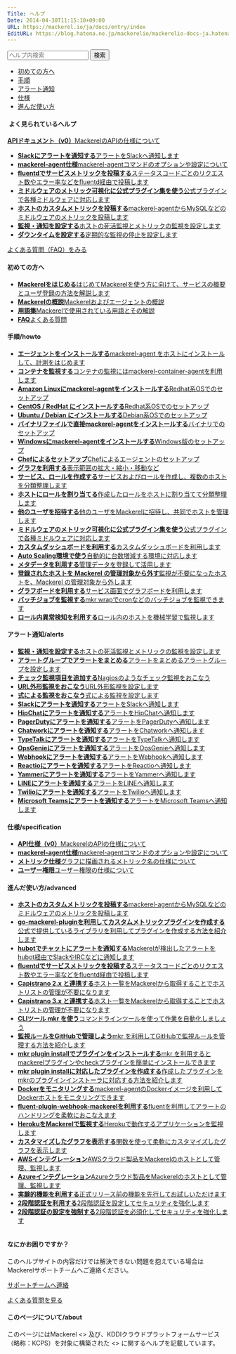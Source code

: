 ```yaml
---
Title: ヘルプ
Date: 2014-04-30T11:15:10+09:00
URL: https://mackerel.io/ja/docs/entry/index
EditURL: https://blog.hatena.ne.jp/mackerelio/mackerelio-docs-ja.hatenablog.mackerel.io/atom/entry/12921228815722966530
---
```


<div id="help-top-entry">

  <div class="hatena-module-search-box">
    <form class="search-form" role="search" action="https://mackerel.io/ja/docs/search" method="get">
      <input type="text" name="q" class="search-module-input" value="" placeholder="ヘルプ内検索" required="">
      <input type="submit" value="検索" class="search-module-button">
    </form>
  </div>

<ul id="internal-links">
  <li><a href="#first-steps">初めての方へ</a></li>
  <li><a href="#howto">手順</a></li>
  <li><a href="#alerts">アラート通知</a></li>
  <li><a href="#specifications">仕様</a></li>
  <li><a href="#advanced">進んだ使い方</a></li>
</ul>

<div id="hot-entries">
  <h4><img src="/assets/images/blog/star.png" alt=""> <span>よく見られているヘルプ</span></h4>
  <div>
    <p id="help-api-links">
      <a href="https://mackerel.io/ja/api-docs/"><i class="icon-api"></i><strong>APIドキュメント（v0）</strong><span>MackerelのAPIの仕様について</span></a>
    </p>
    <ul>
      <li><a href="https://mackerel.io/ja/docs/entry/howto/alerts/slack"><strong>Slackにアラートを通知する</strong><span>アラートをSlackへ通知します</span></a></li>
      <li><a href="https://mackerel.io/ja/docs/entry/spec/agent"><strong>mackerel-agent仕様</strong><span>mackerel-agentコマンドのオプションや設定について</span></a></li>
      <li><a href="https://mackerel.io/ja/docs/entry/advanced/fluentd"><strong>fluentdでサービスメトリックを投稿する</strong><span>ステータスコードごとのリクエスト数やエラー率などをfluentd経由で投稿します</span></a></li>
      <li><a href="https://mackerel.io/ja/docs/entry/howto/mackerel-agent-plugins"><strong>ミドルウェアのメトリック可視化に公式プラグイン集を使う</strong><span>公式プラグインで各種ミドルウェアに対応します</span></a></li>
      <li><a href="https://mackerel.io/ja/docs/entry/advanced/custom-metrics"><strong>ホストのカスタムメトリックを投稿する</strong><span>mackerel-agentからMySQLなどのミドルウェアのメトリックを投稿します</span></a></li>
      <li><a href="https://mackerel.io/ja/docs/entry/howto/alerts"><strong>監視・通知を設定する</strong><span>ホストの死活監視とメトリックの監視を設定します</span></a></li>
      <li><a href="https://mackerel.io/ja/docs/entry/howto/downtimes"><strong>ダウンタイムを設定する</strong><span>定期的な監視の停止を設定します</span></a></li>
    </ul>
  </div>
  <p id="link-faq"><a href="https://mackerel.io/ja/docs/entry/faq">よくある質問（FAQ）をみる</a></p>
</div>

<div id="docs-list">

<section id="section-newbie">
<div id="first-steps" class="fragment"></div>
<h4>初めての方へ</h4>
<ul>
    <li><a href="https://mackerel.io/ja/docs/entry/getting-started"><strong>Mackerelをはじめる</strong><span>はじめてMackerelを使う方に向けて、サービスの概要とユーザ登録の方法を解説します</span></a></li>
    <li><a href="https://mackerel.io/ja/docs/entry/overview"><strong>Mackerelの概説</strong><span>Mackerelおよびエージェントの概説</span></a></li>
    <li><a href="https://mackerel.io/ja/docs/entry/glossary"><strong>用語集</strong><span>Mackerelで使用されている用語とその解説</span></a></li>
    <li><a href="https://mackerel.io/ja/docs/entry/faq"><strong>FAQ</strong><span>よくある質問</span></a></li>
</ul>
</section>

<section id="section-howto">
<div id="howto" class="fragment"></div>
<h4>手順/howto</h4>
<ul>
    <li><a href="https://mackerel.io/ja/docs/entry/howto/install-agent"><strong>エージェントをインストールする</strong><span>mackerel-agent をホストにインストールして、計測をはじめます</span></a></li>
    <li><a href="https://mackerel.io/ja/docs/entry/howto/container-agent"><strong>コンテナを監視する</strong><span>コンテナの監視にはmackerel-container-agentを利用します</span></a></li>
    <li><a href="https://mackerel.io/ja/docs/entry/howto/install-agent/amazon-linux"><strong>Amazon Linuxにmackerel-agentをインストールする</strong><span>Redhat系OSでのセットアップ</span></a></li>
    <li><a href="https://mackerel.io/ja/docs/entry/howto/install-agent/rpm"><strong>CentOS / RedHat にインストールする</strong><span>Redhat系OSでのセットアップ</span></a></li>
    <li><a href="https://mackerel.io/ja/docs/entry/howto/install-agent/deb"><strong>Ubuntu / Debian にインストールする</strong><span>Debian系OSでのセットアップ</span></a></li>
    <li><a href="https://mackerel.io/ja/docs/entry/howto/install-agent/binary"><strong>バイナリファイルで直接mackerel-agentをインストールする</strong><span>バイナリでのセットアップ</span></a></li>
    <li><a href="https://mackerel.io/ja/docs/entry/howto/install-agent/msi"><strong>Windowsにmackerel-agentをインストールする</strong><span>Windows版のセットアップ</span></a></li>
    <li><a href="https://mackerel.io/ja/docs/entry/howto/chef"><strong>Chefによるセットアップ</strong><span>Chefによるエージェントのセットアップ</span></a></li>
    <li><a href="https://mackerel.io/ja/docs/entry/howto/view-graphs"><strong>グラフを利用する</strong><span>表示範囲の拡大・縮小・移動など</span></a></li>
    <li><a href="https://mackerel.io/ja/docs/entry/howto/create-services-and-roles"><strong>サービス、ロールを作成する</strong><span>サービスおよびロールを作成し、複数のホストを分類整理します</span></a></li>
    <li><a href="https://mackerel.io/ja/docs/entry/howto/assign-roles-to-hosts"><strong>ホストにロールを割り当てる</strong><span>作成したロールをホストに割り当てて分類整理します</span></a></li>
    <li><a href="https://mackerel.io/ja/docs/entry/howto/invite-others"><strong>他のユーザを招待する</strong><span>他のユーザをMackerelに招待し、共同でホストを管理します</span></a></li>
    <li><a href="https://mackerel.io/ja/docs/entry/howto/mackerel-agent-plugins"><strong>ミドルウェアのメトリック可視化に公式プラグイン集を使う</strong><span>公式プラグインで各種ミドルウェアに対応します</span></a></li>
    <li><a href="https://mackerel.io/ja/docs/entry/howto/dashboard"><strong>カスタムダッシュボードを利用する</strong><span>カスタムダッシュボードを利用します</span></a></li>
    <li><a href="https://mackerel.io/ja/docs/entry/howto/auto-scaling"><strong>Auto Scaling環境で使う</strong><span>自動的に台数増減する環境に対応します</span></a></li>
    <li><a href="https://mackerel.io/ja/docs/entry/howto/metadata"><strong>メタデータを利用する</strong><span>管理データを登録して活用します</span></a></li>
    <li><a href="https://mackerel.io/ja/docs/entry/howto/host-retirement"><strong>登録されたホストを Mackerel の管理対象から外す</strong><span>監視が不要になったホストを、Mackerel の管理対象から外します</span></a></li>
    <li><a href="https://mackerel.io/ja/docs/entry/howto/graphboard"><strong>グラフボードを利用する</strong><span>サービス画面でグラフボードを利用します</span></a></li>
    <li><a href="https://mackerel.io/ja/docs/entry/howto/mkr/wrap"><strong>バッチジョブを監視する</strong><span>mkr wrapでcronなどのバッチジョブを監視できます</span></a></li>
    <li><a href="https://mackerel.io/ja/docs/entry/howto/anomaly-detection-for-roles"><strong>ロール内異常検知を利用する</strong><span>ロール内のホストを機械学習で監視します</span></a></li>
</ul>
</section>

<section id="section-alerts">
<div id="alerts" class="fragment"></div>
<h4>アラート通知/alerts</h4>
<ul>
    <li><a href="https://mackerel.io/ja/docs/entry/howto/alerts"><strong>監視・通知を設定する</strong><span>ホストの死活監視とメトリックの監視を設定します</span></a></li>
    <li><a href="https://mackerel.io/ja/docs/entry/howto/alert-groups"><strong>アラートグループでアラートをまとめる</strong><span>アラートをまとめるアラートグループを設定します</span></a></li>
    <li><a href="https://mackerel.io/ja/docs/entry/custom-checks"><strong>チェック監視項目を追加する</strong><span>Nagiosのようなチェック監視をおこなう</span></a></li>
    <li><a href="https://mackerel.io/ja/docs/entry/external-monitoring"><strong>URL外形監視をおこなう</strong><span>URL外形監視を設定します</span></a></li>
    <li><a href="https://mackerel.io/ja/docs/entry/expression-monitoring"><strong>式による監視をおこなう</strong><span>式による監視を設定します</span></a></li>
    <li><a href="https://mackerel.io/ja/docs/entry/howto/alerts/slack"><strong>Slackにアラートを通知する</strong><span>アラートをSlackへ通知します</span></a></li>
    <li><a href="https://mackerel.io/ja/docs/entry/howto/alerts/hipchat"><strong>HipChatにアラートを通知する</strong><span>アラートをHipChatへ通知します</span></a></li>
    <li><a href="https://mackerel.io/ja/docs/entry/howto/alerts/pagerduty"><strong>PagerDutyにアラートを通知する</strong><span>アラートをPagerDutyへ通知します</span></a></li>
    <li><a href="https://mackerel.io/ja/docs/entry/howto/alerts/chatwork"><strong>Chatworkにアラートを通知する</strong><span>アラートをChatworkへ通知します</span></a></li>
    <li><a href="https://mackerel.io/ja/docs/entry/howto/alerts/typetalk"><strong>TypeTalkにアラートを通知する</strong><span>アラートをTypeTalkへ通知します</span></a></li>
    <li><a href="https://mackerel.io/ja/docs/entry/howto/alerts/OpsGenie"><strong>OpsGenieにアラートを通知する</strong><span>アラートをOpsGenieへ通知します</span></a></li>
    <li><a href="https://mackerel.io/ja/docs/entry/howto/alerts/webhook"><strong>Webhookにアラートを通知する</strong><span>アラートをWebhookへ通知します</span></a></li>
    <li><a href="https://mackerel.io/ja/docs/entry/howto/alerts/reactio"><strong>Reactioにアラートを通知する</strong><span>アラートをReactioへ通知します</span></a></li>
    <li><a href="https://mackerel.io/ja/docs/entry/howto/alerts/yammer"><strong>Yammerにアラートを通知する</strong><span>アラートをYammerへ通知します</span></a></li>
    <li><a href="https://mackerel.io/ja/docs/entry/howto/alerts/line"><strong>LINEにアラートを通知する</strong><span>アラートをLINEへ通知します</span></a></li>
    <li><a href="https://mackerel.io/ja/docs/entry/howto/alerts/twilio"><strong>Twilioにアラートを通知する</strong><span>アラートをTwilioへ通知します</span></a></li>
    <li><a href="https://mackerel.io/ja/docs/entry/howto/alerts/microsoft-teams"><strong>Microsoft Teamsにアラートを通知する</strong><span>アラートをMicrosoft Teamsへ通知します</span></a></li>
</ul>
</section>

<section id="section-specification">
<div id="specifications" class="fragment"></div>
<h4>仕様/specification</h4>
<ul>
    <li><a href="https://mackerel.io/ja/api-docs/"><strong>API仕様（v0）</strong><span>MackerelのAPIの仕様について</span></a></li>
    <li><a href="https://mackerel.io/ja/docs/entry/spec/agent"><strong>mackerel-agent仕様</strong><span>mackerel-agentコマンドのオプションや設定について</span></a></li>
    <li><a href="https://mackerel.io/ja/docs/entry/spec/metrics"><strong>メトリック仕様</strong><span>グラフに描画されるメトリック名の仕様について</span></a></li>
    <li><a href="https://mackerel.io/ja/docs/entry/spec/authority"><strong>ユーザー権限</strong><span>ユーザー権限の仕様について</span></a></li>
</ul>
</section>

<section id="section-advanced">
<div id="advanced" class="fragment"></div>
<h4>進んだ使い方/advanced</h4>
<ul>
    <li><a href="https://mackerel.io/ja/docs/entry/advanced/custom-metrics"><strong>ホストのカスタムメトリックを投稿する</strong><span>mackerel-agentからMySQLなどのミドルウェアのメトリックを投稿します</span></a></li>
    <li><a href="https://mackerel.io/ja/docs/entry/advanced/go-mackerel-plugin"><strong>go-mackerel-pluginを利用してカスタムメトリックプラグインを作成する</strong><span>公式で提供しているライブラリを利用してプラグインを作成する方法を紹介します</span></a></li>
    <li><a href="https://mackerel.io/ja/docs/entry/advanced/hubot"><strong>hubotでチャットにアラートを通知する</strong><span>Mackerelが検出したアラートをhubot経由でSlackやIRCなどに通知します</span></a></li>
    <li><a href="https://mackerel.io/ja/docs/entry/advanced/fluentd"><strong>fluentdでサービスメトリックを投稿する</strong><span>ステータスコードごとのリクエスト数やエラー率などをfluentd経由で投稿します</span></a></li>
    <li><a href="https://mackerel.io/ja/docs/entry/advanced/capistrano-2.x"><strong>Capistrano 2.x と連携する</strong><span>ホスト一覧をMackerelから取得することでホストリストの管理が不要になります</span></a></li>
    <li><a href="https://mackerel.io/ja/docs/entry/advanced/capistrano-3.x"><strong>Capistrano 3.x と連携する</strong><span>ホスト一覧をMackerelから取得することでホストリストの管理が不要になります</span></a></li>
    <li><a href="https://mackerel.io/ja/docs/entry/advanced/cli"><strong>CLIツール mkr を使う</strong><span>コマンドラインツールを使って作業を自動化しましょう</span></a></li>
    <li><a href="https://mackerel.io/ja/docs/entry/advanced/monitors-github"><strong>監視ルールをGitHubで管理しよう</strong><span>mkr を利用してGitHubで監視ルールを管理する方法を紹介します</span></a></li>
    <li><a href="https://mackerel.io/ja/docs/entry/advanced/install-plugin-by-mkr"><strong>mkr plugin installでプラグインをインストールする</strong><span>mkr を利用するとmackerelプラグインやcheckプラグインを簡単にインストールできます</span></a></li>
    <li><a href="https://mackerel.io/ja/docs/entry/advanced/make-plugin-corresponding-to-installer"><strong>mkr plugin installに対応したプラグインを作成する</strong><span>作成したプラグインをmkrのプラグインインストーラに対応する方法を紹介します</span></a></li>
    <li><a href="https://mackerel.io/ja/docs/entry/advanced/docker"><strong>Dockerをモニタリングする</strong><span>mackerel-agentのDockerイメージを利用してDockerホストをモニタリングできます</span></a></li>
    <li><a href="https://mackerel.io/ja/docs/entry/advanced/fluent-plugin-webhook-mackerel"><strong>fluent-plugin-webhook-mackerelを利用する</strong><span>fluentを利用してアラートのハンドリングを柔軟におこなえます</span></a></li>
    <li><a href="https://mackerel.io/ja/docs/entry/advanced/monitoring-heroku"><strong>HerokuをMackerelで監視する</strong><span>Herokuで動作するアプリケーションを監視します</span></a></li>
    <li><a href="https://mackerel.io/ja/docs/entry/advanced/advanced-graph"><strong>カスタマイズしたグラフを表示する</strong><span>関数を使って柔軟にカスタマイズしたグラフを表示します</span></a></li>
    <li><a href="https://mackerel.io/ja/docs/entry/integrations/aws"><strong>AWSインテグレーション</strong><span>AWSクラウド製品をMackerelのホストとして管理、監視します</span></a></li>
    <li><a href="https://mackerel.io/ja/docs/entry/integrations/azure"><strong>Azureインテグレーション</strong><span>Azureクラウド製品をMackerelのホストとして管理、監視します</span></a></li>
    <li><a href="https://mackerel.io/ja/docs/entry/advanced/experimental-features"><strong>実験的機能を利用する</strong><span>正式リリース前の機能を先行してお試しいただけます</span></a></li>
    <li><a href="https://mackerel.io/ja/docs/entry/howto/MFA"><strong>2段階認証を利用する</strong><span>2段階認証を設定してセキュリティを強化します</span></a></li>
    <li><a href="https://mackerel.io/ja/docs/entry/howto/enforcing-MFA"><strong>2段階認証の設定を強制する</strong><span>2段階認証を必須化してセキュリティを強化します</span></a></li>
</ul>
</section>

</div>
<div id="contact-human">
    <p id="human-image"><img src="/assets/images/blog/support.png" alt="" /></p>
    <h4>なにかお困りですか？</h4>
    <p id="contact-human-info">このヘルプサイトの内容だけでは解決できない問題を抱えている場合はMackerelサポートチームへご連絡ください。</p>
    <p id="contact-human-button"><a href="mailto:support@mackerel.io?body=%E6%97%A2%E3%81%ABMackerel%E3%82%92%E3%81%94%E5%88%A9%E7%94%A8%E3%81%AE%E5%A0%B4%E5%90%88%E3%80%81%E4%BB%A5%E4%B8%8B%E3%81%AE%E6%83%85%E5%A0%B1%E3%82%82%E4%BD%B5%E3%81%9B%E3%81%A6%E3%81%8A%E7%9F%A5%E3%82%89%E3%81%9B%E3%81%8F%E3%81%A0%E3%81%95%E3%81%84%E3%80%82%0A%0A%E3%82%AA%E3%83%BC%E3%82%AC%E3%83%8B%E3%82%BC%E3%83%BC%E3%82%B7%E3%83%A7%E3%83%B3%E5%90%8D%EF%BC%9A%0A%E3%81%94%E8%B3%AA%E5%95%8F%E3%81%AE%E5%AF%BE%E8%B1%A1%E3%81%A8%E3%81%AA%E3%82%8B%E3%83%9A%E3%83%BC%E3%82%B8URL%EF%BC%9A" class="ui-button button-blue">サポートチームへ連絡</a></p>
    <p id="contact-human-link"><a href="https://mackerel.io/ja/docs/entry/faq">よくある質問を見る</a></p>
</div>
<div id="about-container">
    <h4 id="about"><span>このページについて/about</span></h4>
    <p>このページにはMackerel <<https://mackerel.io>> 及び、KDDIクラウドプラットフォームサービス（略称：KCPS）を対象に構築された <<https://kcps-mackerel.io>> に関するヘルプを記載しています。</p>
</div>

</div>
